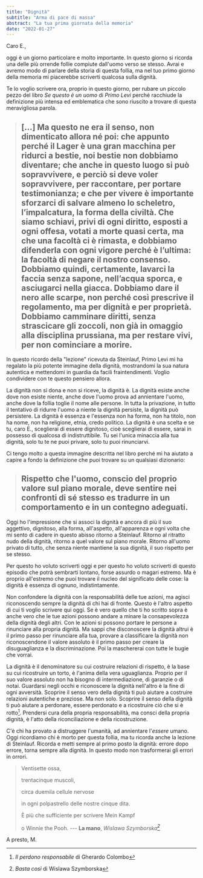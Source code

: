 ```yaml
---
title: "Dignità"
subtitle: "Arma di pace di massa"
abstract: "La tua prima giornata della memoria"
date: "2022-01-27"
---
```


Caro E.,

oggi è un giorno particolare e molto importante. In questo giorno si ricorda una delle più orrende follie compiute dall'uomo verso se stesso.
Avrai e avremo modo di parlare della storia di questa follia, ma nel tuo primo giorno della memoria mi piacerebbe scriverti qualcosa sulla dignità.

Te lo voglio scrivere ora, proprio in questo giorno, per rubare un piccolo pezzo del libro *Se questo è un uomo* di *Primo Levi* perché racchiude la definizione più intensa ed emblematica che sono riuscito a trovare di questa meravigliosa parola.

> [...] Ma questo ne era il senso, non dimenticato allora né poi: che appunto perché il Lager è una gran macchina per ridurci a bestie, noi bestie non dobbiamo diventare; che anche in questo luogo si può sopravvivere, e perciò si deve voler sopravvivere, per raccontare, per portare testimonianza; e che per vivere è importante sforzarci di salvare almeno lo scheletro, l’impalcatura, la forma della civiltà. 
> Che siamo schiavi, privi di ogni diritto, esposti a ogni offesa, votati a morte quasi certa, ma che una facoltà ci è rimasta, e dobbiamo difenderla con ogni vigore perché è l’ultima: la facoltà di negare il nostro consenso. Dobbiamo quindi, certamente, lavarci la faccia senza sapone, nell’acqua sporca, e asciugarci nella giacca. Dobbiamo dare il nero alle scarpe, non perché così prescrive il regolamento, ma per dignità e per proprietà. Dobbiamo camminare diritti, senza strascicare gli zoccoli, non già in omaggio alla disciplina prussiana, ma per restare vivi, per non cominciare a morire.
> ---

In questo ricordo della "lezione" ricevuta da Steinlauf, Primo Levi mi ha regalato la più potente immagine della dignità, mostrandomi la sua natura autentica e mettendomi in guardia da facili fraintendimenti. Voglio condividere con te questo pensiero allora.

La dignità non si dona e non si riceve, la dignità è. La dignità esiste anche dove non esiste niente, anche dove l'uomo prova ad annientare l'uomo, anche dove la follia toglie il nome alle persone. In tutta la privazione, in tutto il tentativo di ridurre l'uomo a niente la dignità persiste, la dignità può persistere. La dignità è essenza e l'essenza non ha forma, non ha titolo, non ha nome, non ha religione, etnia, credo politico.
La dignità è una scelta e se tu, caro E., sceglierai di essere dignitoso, cioè sceglierai di essere, sarai in possesso di qualcosa di indistruttibile. Tu sei l'unica minaccia alla tua dignità, solo tu te ne puoi privare, solo tu puoi rinunciarvi.

Ci tengo molto a questa immagine descritta nel libro perché mi ha aiutato a capire a fondo la definizione che puoi trovare su un qualsiasi dizionario:

> Rispetto che l'uomo, conscio del proprio valore sul piano morale, deve sentire nei confronti di sé stesso es tradurre in un comportamento e in un contegno adeguati.
> ---

Oggi ho l'impressione che si associ la dignità e ancora di più il suo aggettivo, dignitoso, alla forma, all'aspetto, all'apparenza e ogni volta che mi sento di cadere in questo abisso ritorno a Steinlauf. Ritorno al ritratto nudo della dignità, ritorno a quel valore sul piano morale. Ritorno all'uomo privato di tutto, che senza niente mantiene la sua dignità, il suo rispetto per se stesso.

Per questo ho voluto scriverti oggi e per questo ho voluto scriverti di questo episodio che potrà sembrarti lontano, forse assurdo o magari estremo. Ma è proprio all'estremo che puoi trovare il nucleo del significato delle cose: la dignità è essenza di ognuno, indistintamente.

Non confondere la dignità con la responsabilità delle tue azioni, ma agisci riconoscendo sempre la dignità di chi hai di fronte. Questo è l'altro aspetto di cui ti voglio scrivere qui oggi. Se è vero quello che ti ho scritto sopra è anche vero che le tue azioni possono andare a minare la consapevolezza della dignità degli altri. Con le azioni si possono portare le persone a rinunciare alla propria dignità. Ma sappi che disconoscere la dignità altrui è il primo passo per rinunciare alla tua, provare a classificare la dignità non riconoscendone il valore assoluto è il primo passo per creare la disuguaglianza e la discriminazione. Poi la maschererai con tutte le bugie che vorrai.

La dignità è il denominatore su cui costruire relazioni di rispetto, è la base su cui ricostruire un torto, è l'anima della vera uguaglianza. Proprio per il suo valore assoluto non ha bisogno di intermediazione, di garanzie o di notai. Guardarsi negli occhi e riconoscere la dignità nell'altro è la fine di ogni avversità.
Scoprire il senso vero della dignità ti può aiutare a costruire relazioni autentiche e preziose. Ma non solo. Scoprire il senso della dignità ti può aiutare a perdonare, essere perdonato e a ricostruire ciò che si è rotto[^1]. Prendersi cura della propria responsabilità, ma consci della propria dignità, è l'atto della riconciliazione e della ricostruzione.

C'è chi ha provato a distruggere l'umanità, ad annientare l'*essere* umano. Oggi ricordiamo chi è morto per questa follia, ma tu ricorda anche la lezione di Steinlauf. Ricorda e metti sempre al primo posto la dignità: errore dopo errore, torna sempre alla dignità. In questo modo non trasformerai gli errori in orrori.

> Ventisette ossa,
> 
> trentacinque muscoli,
> 
> circa duemila cellule nervose
> 
> in ogni polpastrello delle nostre cinque dita.
> 
> È più che sufficiente per scrivere Mein Kampf
> 
> o Winnie the Pooh.
> --- **La mano**, *Wislawa Szymborska[^2]*

A presto,
M.

[^1]: *Il perdono responsabile* di Gherardo Colombo
[^2]: *Basta così* di Wislawa Szymborska
